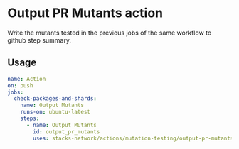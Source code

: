 # Output PR Mutants action

Write the mutants tested in the previous jobs of the same workflow to github step summary.

## Usage

```yaml
name: Action
on: push
jobs:
  check-packages-and-shards:
    name: Output Mutants
    runs-on: ubuntu-latest
    steps:
      - name: Output Mutants
        id: output_pr_mutants
        uses: stacks-network/actions/mutation-testing/output-pr-mutants@main
```
